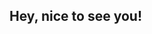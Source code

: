 ## Hey, nice to see you!

<!--
**VictoriaMarull/VictoriaMarull** is a ✨ _special_ ✨ repository because its `README.md` (this file) appears on your GitHub profile.

Here are some ideas to get you started:

#I’m currently studying data science in Austral University
- 🌱 I’m currently learning ...
- 👯 I’m looking to collaborate on ...
- 🤔 I’m looking for help with ...
- 💬 Ask me about ...
- 📫 How to reach me: ...
- 😄 Pronouns: ...
- ⚡ Fun fact: ...
-->
